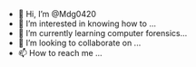 - 👋 Hi, I’m @Mdg0420
- 👀 I’m interested in knowing how to ...
- 🌱 I’m currently learning computer forensics...
- 💞️ I’m looking to collaborate on ...
- 📫 How to reach me ...

<!---
Mdg0420/Mdg0420 is a ✨ special ✨ repository because its `README.md` (this file) appears on your GitHub profile.
You can click the Preview link to take a look at your changes.
--->
